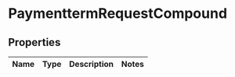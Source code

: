 
# PaymenttermRequestCompound

## Properties
| Name | Type | Description | Notes |
| ------------ | ------------- | ------------- | ------------- |



